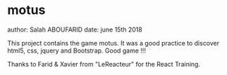 # motus

author: Salah ABOUFARID
date: june 15th 2018

This project contains the game motus.
It was a good practice to discover html5, css, jquery and Bootstrap.
Good game !!!

Thanks to Farid & Xavier from "LeReacteur" for the React Training.
